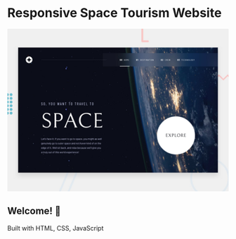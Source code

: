 # Responsive Space Tourism Website

![Design preview for the Space tourism website coding challenge](./preview.jpg)


## Welcome! 👋

Built with HTML, CSS, JavaScript
